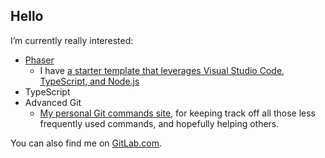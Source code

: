 ## Hello
I’m currently really interested:

- [Phaser](http://phaser.io/)
    - I have [a starter template that leverages Visual Studio Code, TypeScript, and Node.js](https://github.com/JamesSkemp/phaser-3-vsc-typescript-nodejs)
- TypeScript
- Advanced Git
    - [My personal Git commands site](https://git.jamesrskemp.com/), for keeping track off all those less frequently used commands, and hopefully helping others.

You can also find me on [GitLab.com](https://gitlab.com/strivinglife).

<!--

### Hi there 👋

**JamesSkemp/JamesSkemp** is a ✨ _special_ ✨ repository because its `README.md` (this file) appears on your GitHub profile.

Here are some ideas to get you started:

- 🔭 I’m currently working on ...
- 🌱 I’m currently learning ...
- 👯 I’m looking to collaborate on ...
- 🤔 I’m looking for help with ...
- 💬 Ask me about ...
- 📫 How to reach me: ...
- 😄 Pronouns: ...
- ⚡ Fun fact: ...
-->
